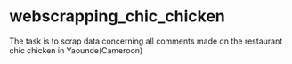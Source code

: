 # webscrapping_chic_chicken
The task is to scrap data concerning all comments made on the restaurant chic chicken in Yaounde(Cameroon)
